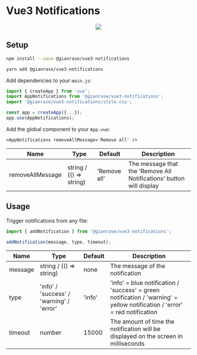 # Vue3 Notifications

<p align="center">
  <img src="https://i.postimg.cc/8cYh6PWr/notifications-example.png">
</p>

## Setup

```bash
npm install --save @gianrase/vue3-notifications

yarn add @gianrase/vue3-notifications
```

Add dependencies to your `main.js`:

```javascript
import { createApp } from 'vue';
import AppNotifications from '@gianrase/vue3-notifications';
import '@gianrase/vue3-notifications/style.css';

const app = createApp({...});
app.use(AppNotifications);
```

Add the global component to your `App.vue`:

```vue
<AppNotifications removeAllMessage='Remove all' />
```

| Name             | Type                    | Default      | Description                                                         |
| ---------------- | ----------------------- | ------------ | ------------------------------------------------------------------- |
| removeAllMessage | string / (() => string) | 'Remove all' | The message that the 'Remove All Notifications' button will display |

## Usage

Trigger notifications from any file:

```javascript
import { addNotification } from '@gianrase/vue3-notifications';

addNotification(message, type, timeout);
```

| Name    | Type                                     | Default | Description                                                                                                                |
| ------- | ---------------------------------------- | ------- | -------------------------------------------------------------------------------------------------------------------------- |
| message | string / (() => string)                  | none    | The message of the notification                                                                                            |
| type    | 'info' / 'success' / 'warning' / 'error' | 'info'  | 'info' = blue notification / 'success' = green notification / 'warning' = yellow notification / 'error' = red notification |
| timeout | number                                   | 15000   | The amount of time the notification will be displayed on the screen in milliseconds                                        |
